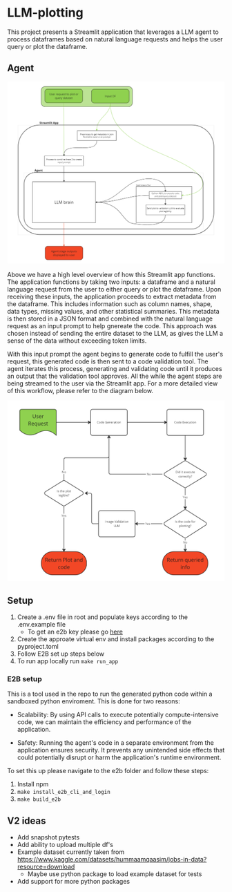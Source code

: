 # LLM-plotting

This project presents a Streamlit application that leverages a LLM agent to process dataframes based on natural language requests and helps the user query or plot the dataframe.


## Agent 

![high_level_agent_setup](llm_plotting/assets/high_level_agent_setup.png)

Above we have a high level overview of how this Streamlit app functions. The application functions by taking two inputs: a dataframe and a natural language request from the user to either query or plot the dataframe. Upon receiving these inputs, the application proceeds to extract metadata from the dataframe. This includes information such as column names, shape, data types, missing values, and other statistical summaries. This metadata is then stored in a JSON format and combined with the natural language request as an input prompt to help gnereate the code. This approach was chosen instead of sending the entire dataset to the LLM, as gives the LLM a sense of the data without exceeding token limits.

With this input prompt the agent begins to generate code to fulfill the user's request, this generated code is then sent to a code validation tool. The agent iterates this process, generating and validating code until it produces an output that the validation tool approves. All the while the agent steps are being streamed to the user via the Streamlit app. For a more detailed view of this workflow, please refer to the diagram below.

![agent_workflow](llm_plotting/assets/agent_workflow.png)


## Setup
1. Create a .env file in root and populate keys according to the .env.example file
    - To get an e2b key please go [here](https://e2b.dev/docs)
2. Create the approate virtual env and install packages according to the pyproject.toml
3. Follow E2B set up steps below
4. To run app locally run `make run_app`


### E2B setup

This is a tool used in the repo to run the generated python code within a sandboxed python enviroment. This is done for two reasons:

- Scalability: By using API calls to execute potentially compute-intensive code, we can maintain the efficiency and performance of the application.

- Safety: Running the agent's code in a separate environment from the application ensures security. It prevents any unintended side effects that could potentially disrupt or harm the application's runtime environment.

To set this up please navigate to the e2b folder and follow these steps:

1. Install npm
2. `make install_e2b_cli_and_login`
3. `make build_e2b`


## V2 ideas

- Add snapshot pytests
- Add ability to upload multiple df's
- Example dataset currently taken from https://www.kaggle.com/datasets/hummaamqaasim/jobs-in-data?resource=download
    - Maybe use python package to load example dataset for tests
- Add support for more python packages